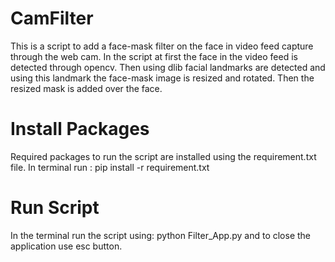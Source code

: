 # CamFilter
This is a script to add a face-mask filter on the face in video feed capture through the web cam.
In the script at first the face in the video feed is detected through opencv. Then using dlib facial landmarks are detected and using this landmark the face-mask image is 
resized and rotated. Then the resized mask is added over the face.
# Install Packages
Required packages to run the script are installed using the requirement.txt file.
In terminal run : pip install -r requirement.txt
# Run Script
In the terminal run the script using:
python Filter_App.py
and to close the application use esc button.
